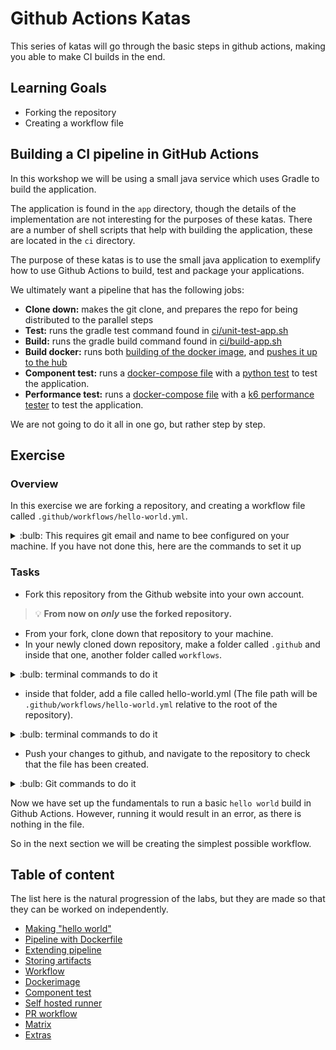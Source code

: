 # Github Actions Katas

This series of katas will go through the basic steps in github actions, making you able to make CI builds in the end.

## Learning Goals

- Forking the repository
- Creating a workflow file

## Building a CI pipeline in GitHub Actions

In this workshop we will be using a small java service which uses Gradle to build the application.

The application is found in the `app` directory, though the details of the implementation are not interesting for the purposes of these katas.
There are a number of shell scripts that help with building the application, these are located in the `ci` directory.

The purpose of these katas is to use the small java application to exemplify how to use Github Actions to build, test and package your applications.

We ultimately want a pipeline that has the following jobs:

- **Clone down:** makes the git clone, and prepares the repo for being distributed to the parallel steps
- **Test:** runs the gradle test command found in [ci/unit-test-app.sh](../ci/unit-test-app.sh)
- **Build:** runs the gradle build command found in [ci/build-app.sh](../ci/build-app.sh)
- **Build docker:** runs both [building of the docker image](../ci/build-docker.sh), and [pushes it up to the hub](../ci/push-docker.sh)
- **Component test:** runs a [docker-compose file](../component-test/docker-compose.yml) with a [python test](../component-test/test_app.py) to test the application.
- **Performance test:** runs a [docker-compose file](../performance-test/docker-compose.yml) with a [k6 performance tester](../performance-test/single-request.js) to test the application.

We are not going to do it all in one go, but rather step by step.
## Exercise

### Overview

In this exercise we are forking a repository, and creating a workflow file called `.github/workflows/hello-world.yml`.

<details>
<summary>:bulb: This requires git email and name to bee configured on your machine. If you have not done this, here are the commands to set it up</summary>

You need to provide your email and name to git with the following commands.

``` bash
git config --global user.email "you@example.com"
git config --global user.name "Your Name"
```

</details>

### Tasks

- Fork this repository from the Github website into your own account.

> :bulb: **From now on _only_ use the forked repository.**

- From your fork, clone down that repository to your machine.
- In your newly cloned down repository, make a folder called `.github` and inside that one, another folder called `workflows`.

<details>
<summary>:bulb: terminal commands to do it</summary>

```bash
mkdir .github
cd .github
mkdir workflows
```

</details>

- inside that folder, add a file called hello-world.yml (The file path will be `.github/workflows/hello-world.yml` relative to the root of the repository).

<details>
<summary>:bulb: terminal commands to do it</summary>

```bash
touch .github/workflows/hello-world.yml
```

</details>

- Push your changes to github, and navigate to the repository to check that the file has been created.

<details>
<summary>:bulb: Git commands to do it</summary>

```bash
git add .github/workflows/hello-world.yml
git commit -m "Add hello world workflow"
git push

```

</details>

Now we have set up the fundamentals to run a basic `hello world` build in Github Actions. However, running it would result in an error, as there is nothing in the file.

So in the next section we will be creating the simplest possible workflow.

## Table of content

The list here is the natural progression of the labs, but they are made so that they can be worked on independently.

- [Making "hello world"](01-hello-world-pipeline.md)
- [Pipeline with Dockerfile](02-pipeline-with-docker-image.md)
- [Extending pipeline](03-extend-pipeline.md)
- [Storing artifacts](04-storing-artifacts.md)
- [Workflow](05-workflow.md)
- [Dockerimage](06-docker-image.md)
- [Component test](07-systems-test.md)
- [Self hosted runner](08-selfhosted-runner.md)
- [PR workflow](09-pr-workflow.md)
- [Matrix](10-matrix.md)
- [Extras](XX-extras.md)
